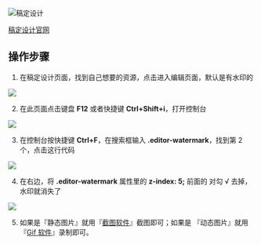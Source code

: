 ![稿定设计](https://image.baidu.com/search/down?url=https://fc.sinaimg.cn/large/006xxuvply1gov37y4fqij32yo1o014l.jpg)

[稿定设计官网](https://www.gaoding.com/)

## 操作步骤

1. 在稿定设计页面，找到自己想要的资源，点击进入编辑页面，默认是有水印的

![](https://cdn.jsdelivr.net/gh/dongyubin/WP-CDN@main/20210324160216.png)

2. 在此页面点击键盘 **F12** 或者快捷键 **Ctrl+Shift+i**，打开控制台

![](https://cdn.jsdelivr.net/gh/dongyubin/WP-CDN@main/20210324161647.png)

3. 在控制台按快捷键 **Ctrl+F**，在搜索框输入 **.editor-watermark**，找到第 2 个，点击这行代码

![](https://cdn.jsdelivr.net/gh/dongyubin/WP-CDN@main/20210324161907.png)

4. 在右边，将 **.editor-watermark** 属性里的  **z-index: 5;** 前面的 对勾 √ 去掉，水印就消失了

![](https://gcore.jsdelivr.net/gh/dongyubin/WP-CDN/20210716094214.png)

5. 如果是『静态图片』就用『[截图软件](https://www.wangdu.site/software/484.html)』截图即可；如果是 『动态图片』就用『[Gif 软件](https://www.wangdu.site/software/484.html)』录制即可。
